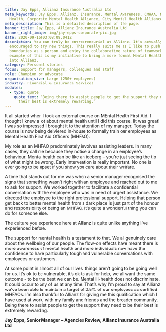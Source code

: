 ```yaml
---
title: Jay Epps, Allianz Insurance Australia Ltd
meta_keywords: Jay Epps, Allianz, Insurance, Mental Awareness, CMHAA, Mental
  Health, Corporate Mental Health Alliance, City Mental Health Alliance
meta_description: This is a detailed description of the page.
banner_title: Jay Epps, Allianz Insurance Australia Ltd
banner_right_image: img/jay-epps-corporate-pic.jpg
date: 2020-09-16T03:08:09.041Z
description: You can truly be entrepreneurial at Allianz. It’s actually really
  encouraged to try new things. This really suits me as I like to push
  boundaries as a person and enjoy the collaborative nature of teamwork. A great
  example of this is my initiative to bring a more formal Mental Health program
  into Allianz.
category: Personal stories
focus: Support for managers, colleagues and staff
role: Champion or advocate
organisation_size: Large (250+ employees)
industry: Financial & Insurance Services
modules:
  - type: quote
    quote_text: “Being there to assist people to get the support they need to be
      their best is extremely rewarding.”
---
```

It all started when I took an external course on MEntal Health First Aid. I thought I knew a lot about mental health until I did this course. IIt was great! I was so impressed I brought it to the attention of my manager. Today the course is now being delviered in-house to formally train our employees as Mental Health First Aid Officers (MHFAO).

My role as an MHFAO predominately involves assisting leaders. In many cases, they call me because they notice a change in an employee’s behaviour. Mental health can be like an iceberg – you’re just seeing the tip of what might be wrong. Early intervention is really important. No one is ever going to be upset if you show you care about their welfare.

A time that stands out for me was when a senior manager recognised the signs that something wasn’t right with an employee and reached out to me to ask for support. We worked together to facilitate a confidential conversation with the employee who was in need of urgent assistance. We directed the employee to the right professional support. Helping that person get back to better mental health from a dark place is just part of the honour and responsibility of being an MHFAO. It’s quite a wonderful thing you can do for someone else.

The culture you experience here at Allianz is quite unlike anything I've experienced before.

The support for mental health is a testament to that. We all genuinely care about the wellbeing of our people. The flow-on effects have meant there is more awareness of mental health and more individuals now have the confidence to have particularly tough and vulnerable conversations with employees or customers.

At some point in almost all of our lives, things aren’t going to be going well for us. It’s ok to be vulnerable, it’s ok to ask for help, we all want the same outcome - to be the best we can be. Mental ill-health does not discriminate. It could occur to any of us at any time. That’s why I’m proud to say at Allianz we’ve been able to maintain a target of 2.5% of our employees as certified MHFAOs. I’m also thankful to Allianz for giving me this qualification which I have used at work, with my family and friends and the broader community. Being there to assist people to get the support they need to be their best is extremely rewarding.

**Jay Epps, Senior Manager – Agencies Review, Allianz Insurance Australia Ltd**